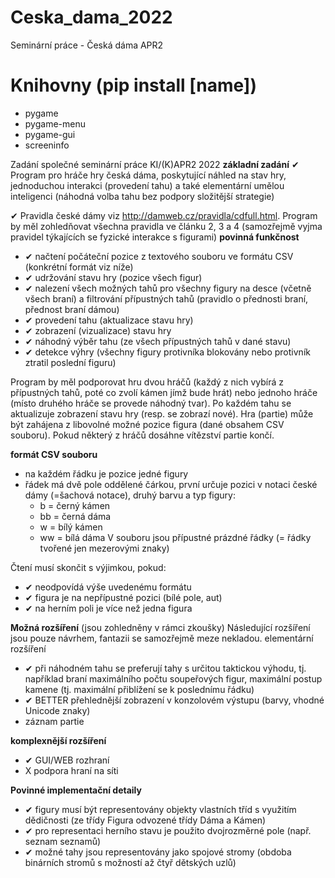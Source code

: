 # Ceska_dama_2022
Seminární práce - Česká dáma APR2 

# Knihovny (pip install [name])

- pygame
- pygame-menu
- pygame-gui
- screeninfo

Zadání společné seminární práce KI/(K)APR2 2022
**základní zadání**
✔ Program pro hráče hry česká dáma, poskytující náhled na stav hry, jednoduchou interakci (provedení tahu) a také elementární umělou inteligenci (náhodná volba tahu bez podpory složitější strategie)

✔ Pravidla české dámy viz  http://damweb.cz/pravidla/cdfull.html. Program by měl zohledňovat všechna pravidla ve článku 2, 3 a 4 (samozřejmě vyjma pravidel týkajících se fyzické interakce s figurami)
**povinná funkčnost**
- ✔ načtení počáteční pozice z textového souboru ve formátu CSV (konkrétní formát viz níže)
- ✔ udržování stavu hry (pozice všech figur)
- ✔ nalezení všech možných tahů pro všechny figury na desce (včetně všech braní) a filtrování přípustných tahů (pravidlo o přednosti braní, přednost braní dámou)
- ✔ provedení tahu (aktualizace stavu hry)
- ✔ zobrazení (vizualizace) stavu hry
- ✔ náhodný výběr tahu (ze všech přípustných tahů v dané stavu)
- ✔ detekce výhry (všechny figury protivníka blokovány nebo protivník ztratil poslední figuru)

Program by měl podporovat hru dvou hráčů (každý z nich vybírá z přípustných tahů, poté co zvolí kámen jímž bude hrát) nebo jednoho hráče (místo druhého hráče se provede náhodný tvar). Po každém tahu se aktualizuje zobrazení stavu hry (resp. se zobrazí nové). Hra (partie) může být zahájena z libovolné možné pozice figura (dané obsahem CSV souboru). Pokud některý z hráčů dosáhne vítězství partie končí.

**formát CSV souboru**
- na každém řádku je pozice jedné figury
- řádek má dvě pole oddělené čárkou, první určuje pozici v notaci české dámy (=šachová notace), druhý barvu a typ figury:
	- b = černý kámen
	- bb = černá dáma
	- w = bílý kámen
	- ww = bílá dáma
V souboru jsou přípustné prázdné řádky (= řádky tvořené jen mezerovými znaky)

Čtení musí skončit s výjimkou, pokud:
- ✔ neodpovídá výše uvedenému formátu
- ✔ figura je na nepřípustné pozici (bílé pole, aut)
- ✔ na herním poli je více než jedna figura

**Možná rozšíření** (jsou zohledněny v rámci zkoušky)
Následující rozšíření jsou pouze návrhem, fantazii se samozřejmě meze nekladou.
elementární rozšíření
- ✔ při náhodném tahu se preferují tahy s určitou taktickou výhodu, tj. například braní maximálního počtu soupeřových figur,  maximální postup kamene (tj. maximální přiblížení se k poslednímu řádku)
- ✔ BETTER přehlednější zobrazení v konzolovém výstupu (barvy,  vhodné Unicode znaky)
- záznam partie

**komplexnější rozšíření**
- ✔ GUI/WEB rozhraní
- X podpora hraní na síti

**Povinné implementační detaily**
- ✔ figury musí být representovány objekty vlastních tříd s využitím dědičnosti (ze třídy Figura odvozené třídy Dáma a Kámen)
- ✔ pro representaci herního stavu je použito dvojrozměrné pole (např. seznam seznamů)
- ✔ možné tahy jsou representovány jako spojové stromy (obdoba binárních stromů s možností až čtyř dětských uzlů)
